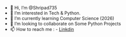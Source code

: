 - 👋 Hi, I’m @Shripad735
- 👀 I’m interested in Tech & Python.
- 🌱 I’m currently learning Computer Science (2026)
- 💞️ I’m looking to collaborate on Some Python Projects
- 📫 How to reach me : - [Linkdin](https://www.linkedin.com/in/shripad-khandare-39a2a2203/)

<!---
Shripad735/Shripad735 is a ✨ special ✨ repository because its `README.md` (this file) appears on your GitHub profile.
You can click the Preview link to take a look at your changes.
--->
